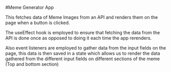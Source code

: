 #Meme Generator App

This fetches data of Meme Images from an API and renders them on the page when a button is clicked. 

The useEffect hook is employed to ensure that fetching the data from the API is done once as opposed to doing it each time the app rerenders.

Also event listeners are employed to gather data from the input fields on the page, this data is then saved in a state which allows us to render the data gathered from the different input fields on different sections of the meme (Top and bottom section)